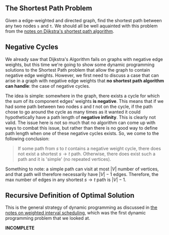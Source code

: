 ## The Shortest Path Problem  

Given a edge-weighted and directed graph, find the shortest path between any two nodes `s` and `t`.  We should all be well aquainted with this problem from the [notes on Dijkstra's shortest path algorithm](../../greedy/dijkstra/shortestDijkstra.html).  

## Negative Cycles  

We already saw that Dijkstra's Algorithm fails on graphs with negative edge weights, but this time we're going to show some dynamic programming solutions to the Shortest Path problem that allow the graph to contain negative edge weights.  However, we first need to discuss a case that can arise in a graph with negative edge weights that **no shortest path algorithm can handle**: the case of negative cycles.  

The idea is simple: somewhere in the graph, there exists a cycle for which the sum of its component edges' weights **is negative**.  This means that if we had some path between two nodes $s$ and $t$ not on the cycle, if the path chose to go around the cycle as many times as it wanted it could hypothetically have a path length of **negative infinity**.  This is clearly not valid.  The issue here is not so much that no algorithm can come up with ways to combat this issue, but rather than there is no good way to define path length when one of these negative cycles exists.  So, we come to the following conclusion:

> If some path from $s$ to $t$ contains a negative weight cycle, there does not exist a shortest $s \rightarrow t$ path.  Otherwise, there does exist such a path and it is 'simple' (no repeated vertices).  

Something to note: a simple path can visit at most $|V|$ number of vertices, and that path will therefore necessarily have $|V| - 1$ edges.  Therefore, the max number of edges in any shortest $s \rightarrow t$ path is $|V| - 1$.  

## Recursive Definition of Optimal Solution  

This is the general strategy of dynamic programming as discussed in [the notes on weighted interval scheduling](../weighted_intervals/weighted_interval.html), which was the first dynamic programming problem that we looked at.  

**INCOMPLETE**
